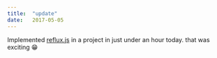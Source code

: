 ```yaml
---
title:  "update"
date:   2017-05-05
---
```

Implemented [reflux.js](https://github.com/reflux/refluxjs) in a project in just under an hour today. that was exciting 😁
